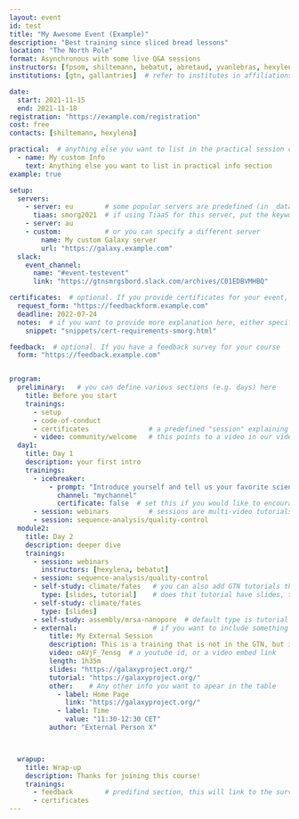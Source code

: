 ```yaml
---
layout: event
id: test
title: "My Awesome Event (Example)"
description: "Best training since sliced bread lessons"
location: "The North Pole"
format: Asynchronous with some live Q&A sessions
instructors: [fpsom, shiltemann, bebatut, abretaud, yvanlebras, hexylena]
institutions: [gtn, gallantries]  # refer to institutes in affiliations.yaml, these will be listed as organisers and in the acknowledgement section of the page

date:
  start: 2021-11-15
  end: 2021-11-18
registration: "https://example.com/registration"
cost: free
contacts: [shiltemann, hexylena]

practical:  # anything else you want to list in the practical session can go here
  - name: My custom Info
    text: Anything else you want to list in practical info section
example: true

setup:
  servers:
    - server: eu        # some popular servers are predefined (in _data/servers.yml)
      tiaas: smorg2021  # if using TiaaS for this server, put the keyword here
    - server: au
    - custom:           # or you can specify a different server
        name: My custom Galaxy server
        url: "https://galaxy.example.com"
  slack:
    event_channel:
      name: "#event-testevent"
      link: "https://gtnsmrgsbord.slack.com/archives/C01EDBVMHBQ"

certificates:  # optional. If you provide certificates for your event, which participants should request
  request_form: "https://feedbackform.example.com"
  deadline: 2022-07-24
  notes:  # if you want to provide more explanation here, either specificy "notes: my text about certs" or reuse an available snippet as shown below
    snippet: "snippets/cert-requirements-smorg.html"

feedback:  # optional. If you have a feedback survey for your course
  form: "https://feedback.example.com"


program:
  preliminary:   # you can define various sections (e.g. days) here
    title: Before you start
    trainings:
      - setup
      - code-of-conduct
      - certificates               # a predefined "session" explaining about certificates
      - video: community/welcome   # this points to a video in our video library
  day1:
    title: Day 1
    description: your first intro
    trainings:
      - icebreaker:
          - prompt: "Introduce yourself and tell us your favorite science fun fact!"
            channel: "mychannel"
            certificate: false  # set this if you would like to encourage participation in icebreakers in order to receive certificate
      - session: webinars          # sessions are multi-video tutorials (e.g. lecture & hands-on), see our session library for these
      - session: sequence-analysis/quality-control
  module2:
    title: Day 2
    description: deeper dive
    trainings:
      - session: webinars
        instructors: [hexylena, bebatut]
      - session: sequence-analysis/quality-control
      - self-study: climate/fates   # you can also add GTN tutorials that don't have videos, format is <topics>/<tutorial id> (find this in the GTN url of the tutorial)
        type: [slides, tutorial]    # does thit tutorial have slides, tutorial or both?
      - self-study: climate/fates
        type: [slides]
      - self-study: assembly/mrsa-nanopore  # default type is tutorial only
      - external:                   # if you want to include something outside of the GTN? No problem!
          title: My External Session
          description: This is a training that is not in the GTN, but it will teach you about XYZ
          video: oAVjF_7ensg  # a youtube id, or a video embed link
          length: 1h35m
          slides: "https://galaxyproject.org/"
          tutorial: "https://galaxyproject.org/"
          other:    # Any other info you want to apear in the table
            - label: Home Page
              link: "https://galaxyproject.org/"
            - label: Time
              value: "11:30-12:30 CET"
          author: "External Person X"



  wrapup:
    title: Wrap-up
    description: Thanks for joining this course!
    trainings:
      - feedback        # predifind section, this will link to the survey form you defined above.
      - certificates
---
```

